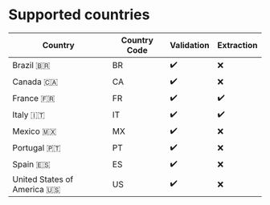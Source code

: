 # Supported countries

| Country                     | Country Code |     Validation     |     Extraction     |
|-----------------------------|--------------|--------------------|--------------------|
| Brazil 🇧🇷                   |      BR      | :heavy_check_mark: | :x:                |
| Canada 🇨🇦                   |      CA      | :heavy_check_mark: | :x:                |
| France 🇫🇷                   |      FR      | :heavy_check_mark: | :heavy_check_mark: |
| Italy 🇮🇹                    |      IT      | :heavy_check_mark: | :heavy_check_mark: |
| Mexico 🇲🇽                   |      MX      | :heavy_check_mark: | :x:                |
| Portugal 🇵🇹                 |      PT      | :heavy_check_mark: | :x:                |
| Spain 🇪🇸                    |      ES      | :heavy_check_mark: | :x:                |
| United States of America 🇺🇸 |      US      | :heavy_check_mark: | :x:                |
